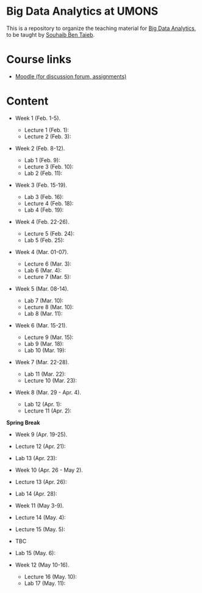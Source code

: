 # Big Data Analytics at UMONS
This is a repository to organize the teaching material for [Big Data Analytics](http://applications.umons.ac.be/web/en/pde/2020-2021/aa/S-INFO-075.htm), to be taught by [Souhaib Ben Taieb](http://www.souhaib-bentaieb.com).

# Course links

- [Moodle (for discussion forum, assignments)](https://moodle.umons.ac.be/course/view.php?id=2786s)

# Content

<!--- Lectures: 16 - Labs: 17 (30, 30) --->

- Week 1 (Feb. 1-5). 
  - Lecture 1 (Feb. 1):
  - Lecture 2 (Feb. 3):

- Week 2 (Feb. 8-12). 
  - Lab 1 (Feb. 9):
  - Lecture 3 (Feb. 10):
  - Lab 2 (Feb. 11):
  
- Week 3 (Feb. 15-19).
  - Lab 3 (Feb. 16):
  - Lecture 4 (Feb. 18):
  - Lab 4 (Feb. 19):

- Week 4 (Feb. 22-26).
  - Lecture 5 (Feb. 24):
  - Lab 5 (Feb. 25):

- Week 4 (Mar. 01-07).
  - Lecture 6 (Mar. 3):
  - Lab 6 (Mar. 4):
  - Lecture 7 (Mar. 5):

- Week 5 (Mar. 08-14).
  - Lab 7 (Mar. 10):
  - Lecture 8 (Mar. 10):
  - Lab 8 (Mar. 11):

- Week 6 (Mar. 15-21).
  - Lecture 9 (Mar. 15):
  - Lab 9 (Mar. 18):
  - Lab 10 (Mar. 19):

- Week 7 (Mar. 22-28).
  - Lab 11 (Mar. 22):
  - Lecture 10 (Mar. 23):

- Week 8 (Mar. 29 - Apr. 4).
  - Lab 12 (Apr. 1):
  - Lecture 11 (Apr. 2):


**Spring Break**

- Week 9 (Apr. 19-25).
 - Lecture 12 (Apr. 21):
 - Lab 13 (Apr. 23):

- Week 10 (Apr. 26 - May 2).
 - Lecture 13 (Apr. 26):
 - Lab 14 (Apr. 28):

- Week 11 (May 3-9).
 - Lecture 14 (May. 4):
 - Lecture 15 (May. 5):

- TBC
 - Lab 15 (May. 6):
 - Week 12 (May 10-16).
 	- Lecture 16 (May. 10):
 	- Lab 17 (May. 11):

